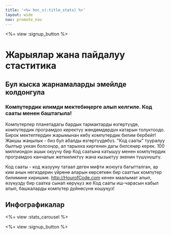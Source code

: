 ```yaml
---
title: '<%= hoc_s(:title_stats) %>'
layout: wide
nav: promote_nav
---
```



<a id="blurb"></a>

<%= view :signup_button %>

# Жарыялар жана пайдалуу стаститика

## Бул кыска жарнамаларды эмейлде колдонгула

### Компүтердик илимди мектебиңерге алып келгиле. Код сааты менен баштагыла!

Компүтерлер планетадагы бардык тармактарды өзгөртүүдө, компүтердик програмдоо керектүү жөндөмдөрдүн катарын толуктоодо. Бирок мектептердин жарымынан көбү компүтердик билим бербейт! Жакшы жаңылык - биз бул абалды өзгөртүүдөбүз. "Код сааты" тууралуу былтыр уккан болсоңор, ал тарыхка киргенин дагы билсеңер керек. 100 миллиондон ашык окуучу бир Код саатына катышуу менен компүтердик програмдоо канчалык жеткиликтүү жана кызыктуу экенин түшүнүштү.

Код сааты - код жазууну татаал деген мифти жоюуга багытталган, ар ким анын негиздерин үйрөнө аларын көрсөткөн бир сааттык компүтер билимине киришме. <http://HourofCode.com> кенен маалымат алып, өзүңүздү бир саатка сынап көрүңүз же Код сааты иш-чарасын кабыл алып, башкаларды компүтер дүйнөсүнө кошуңуз!

<a id="infographics"></a>

## Инфографикалар

<%= view :stats_carousel %>

<%= view :signup_button %>